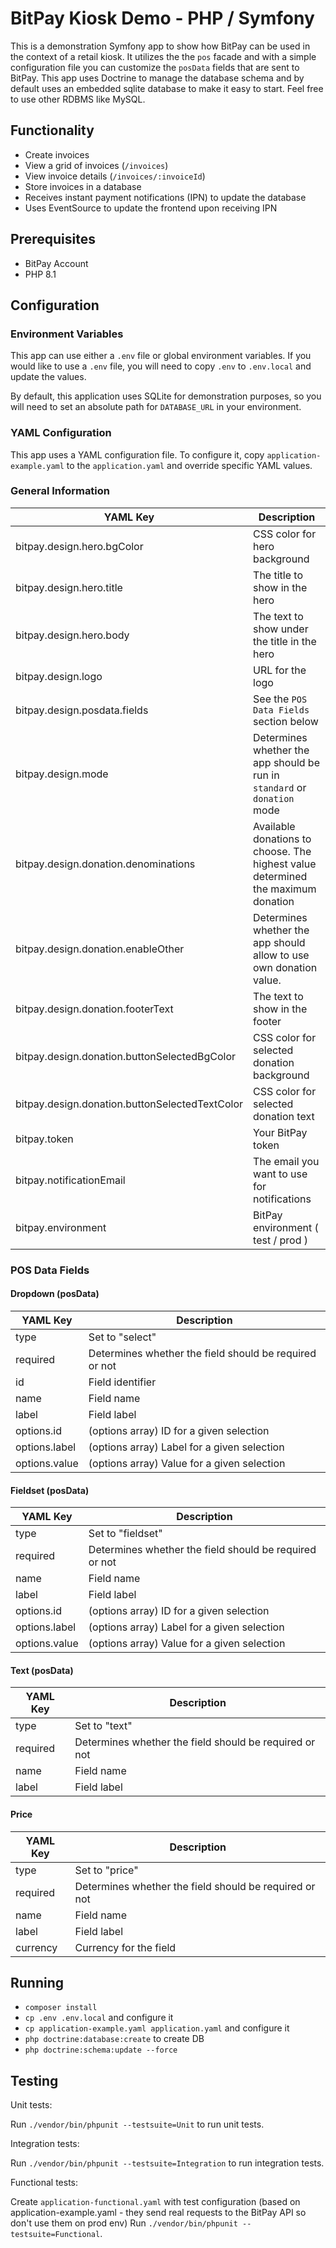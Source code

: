 # BitPay Kiosk Demo - PHP / Symfony

This is a demonstration Symfony app to show how BitPay can be used in the
context of a retail kiosk. It utilizes the the `pos` facade and with a simple
configuration file you can customize the `posData` fields that are sent to
BitPay. This app uses Doctrine to manage the database schema and by default
uses an embedded sqlite database to make it easy to start. Feel free to use other RDBMS like MySQL.

## Functionality

- Create invoices
- View a grid of invoices (`/invoices`)
- View invoice details (`/invoices/:invoiceId`)
- Store invoices in a database
- Receives instant payment notifications (IPN) to update the database
- Uses EventSource to update the frontend upon receiving IPN

## Prerequisites

- BitPay Account
- PHP 8.1

## Configuration

### Environment Variables

This app can use either a `.env` file or global environment variables. If you
would like to use a `.env` file, you will need to copy `.env` to `.env.local`
and update the values.

By default, this application uses SQLite for demonstration purposes, so you will
need to set an absolute path for `DATABASE_URL` in your environment.

### YAML Configuration

This app uses a YAML configuration file. To configure it, copy
`application-example.yaml` to the `application.yaml` and override specific YAML
values.

### General Information

| YAML Key                     | Description                                                                                        |
| ---------------------------- | --------------------------------------------                                                       |
| bitpay.design.hero.bgColor   | CSS color for hero background                                                                      |
| bitpay.design.hero.title     | The title to show in the hero                                                                      |
| bitpay.design.hero.body      | The text to show under the title in the hero                                                       |
| bitpay.design.logo           | URL for the logo                                                                                   |
| bitpay.design.posdata.fields | See the `POS Data Fields` section below                                                            |
| bitpay.design.mode                             | Determines whether the app should be run in `standard` or `donation` mode        |
| bitpay.design.donation.denominations           | Available donations to choose. The highest value determined the maximum donation |
| bitpay.design.donation.enableOther             | Determines whether the app should allow to use own donation value.               |
| bitpay.design.donation.footerText              | The text to show in the footer                                                   |
| bitpay.design.donation.buttonSelectedBgColor   | CSS color for selected donation background                                       |
| bitpay.design.donation.buttonSelectedTextColor | CSS color for selected donation text                                             |
| bitpay.token                 | Your BitPay token                                                                                  |
| bitpay.notificationEmail     | The email you want to use for notifications                                                        |
| bitpay.environment           | BitPay environment ( test / prod )                                                                 |

### POS Data Fields

#### Dropdown (posData)

| YAML Key      | Description                                            |
| ------------- | ------------------------------------------------------ |
| type          | Set to "select"                                        |
| required      | Determines whether the field should be required or not |
| id            | Field identifier                                       |
| name          | Field name                                             |
| label         | Field label                                            |
| options.id    | (options array) ID for a given selection               |
| options.label | (options array) Label for a given selection            |
| options.value | (options array) Value for a given selection            |

#### Fieldset (posData)

| YAML Key      | Description                                            |
| ------------- | ------------------------------------------------------ |
| type          | Set to "fieldset"                                      |
| required      | Determines whether the field should be required or not |
| name          | Field name                                             |
| label         | Field label                                            |
| options.id    | (options array) ID for a given selection               |
| options.label | (options array) Label for a given selection            |
| options.value | (options array) Value for a given selection            |

#### Text (posData)

| YAML Key | Description                                            |
| -------- | ------------------------------------------------------ |
| type     | Set to "text"                                          |
| required | Determines whether the field should be required or not |
| name     | Field name                                             |
| label    | Field label                                            |

#### Price

| YAML Key | Description                                            |
| -------- | ------------------------------------------------------ |
| type     | Set to "price"                                         |
| required | Determines whether the field should be required or not |
| name     | Field name                                             |
| label    | Field label                                            |
| currency | Currency for the field                                 |

## Running

- `composer install`
- `cp .env .env.local` and configure it
- `cp application-example.yaml application.yaml` and configure it
- `php doctrine:database:create` to create DB
- `php doctrine:schema:update --force`

## Testing

Unit tests:

Run `./vendor/bin/phpunit --testsuite=Unit` to run unit tests.

Integration tests:

Run `./vendor/bin/phpunit --testsuite=Integration` to run integration tests.

Functional tests:

Create `application-functional.yaml` with test configuration (based on application-example.yaml - they send real requests to the BitPay API so don't use them on prod env)
Run `./vendor/bin/phpunit --testsuite=Functional`.
